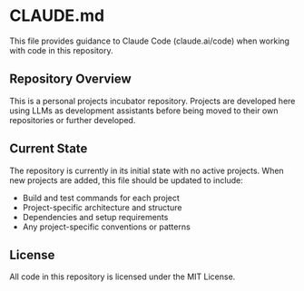 # CLAUDE.md

This file provides guidance to Claude Code (claude.ai/code) when working with code in this repository.

## Repository Overview

This is a personal projects incubator repository. Projects are developed here using LLMs as development assistants before being moved to their own repositories or further developed.

## Current State

The repository is currently in its initial state with no active projects. When new projects are added, this file should be updated to include:

- Build and test commands for each project
- Project-specific architecture and structure
- Dependencies and setup requirements
- Any project-specific conventions or patterns

## License

All code in this repository is licensed under the MIT License.
